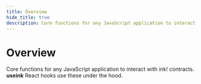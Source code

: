 ```yaml
---
title: Overview
hide_title: true
description: Core functions for any JavaScript application to interact with ink! contracts.
---
```


# Overview

Core functions for any JavaScript application to interact with ink! contracts. **useink**
React hooks use these under the hood.
